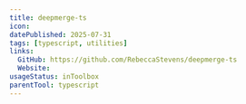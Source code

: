 ```yaml
---
title: deepmerge-ts
icon:
datePublished: 2025-07-31
tags: [typescript, utilities]
links:
  GitHub: https://github.com/RebeccaStevens/deepmerge-ts
  Website:
usageStatus: inToolbox
parentTool: typescript
---
```

